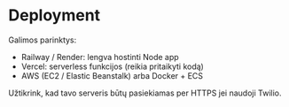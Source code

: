 # Deployment

Galimos parinktys:
- Railway / Render: lengva hostinti Node app
- Vercel: serverless funkcijos (reikia pritaikyti kodą)
- AWS (EC2 / Elastic Beanstalk) arba Docker + ECS

Užtikrink, kad tavo serveris būtų pasiekiamas per HTTPS jei naudoji Twilio.
